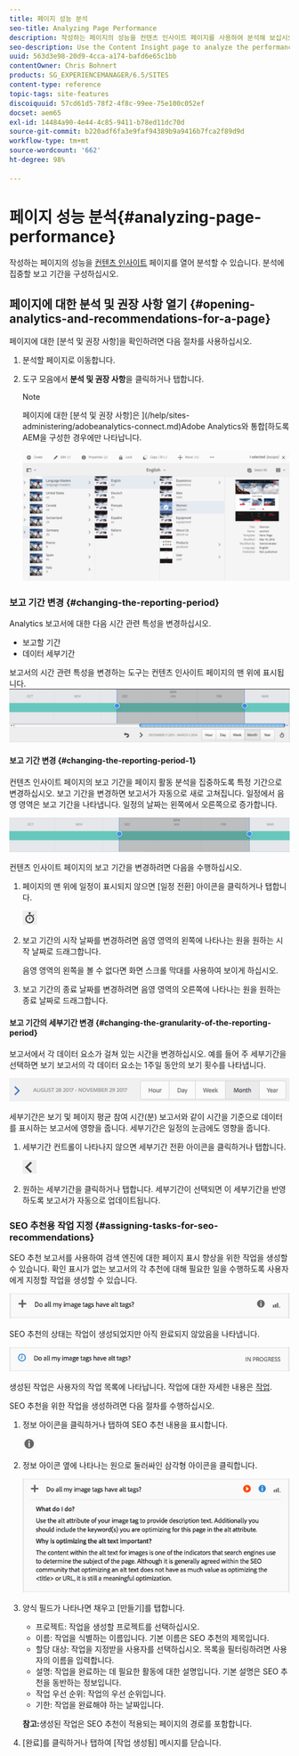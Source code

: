 ```yaml
---
title: 페이지 성능 분석
seo-title: Analyzing Page Performance
description: 작성하는 페이지의 성능을 컨텐츠 인사이트 페이지를 사용하여 분석해 보십시오.
seo-description: Use the Content Insight page to analyze the performance of the page that you are authoring
uuid: 563d3e98-20d9-4cca-a174-bafd6e65c1bb
contentOwner: Chris Bohnert
products: SG_EXPERIENCEMANAGER/6.5/SITES
content-type: reference
topic-tags: site-features
discoiquuid: 57cd61d5-78f2-4f8c-99ee-75e100c052ef
docset: aem65
exl-id: 14484a90-4e44-4c85-9411-b78ed11dc70d
source-git-commit: b220adf6fa3e9faf94389b9a9416b7fca2f89d9d
workflow-type: tm+mt
source-wordcount: '662'
ht-degree: 98%

---
```


# 페이지 성능 분석{#analyzing-page-performance}

작성하는 페이지의 성능을 [컨텐츠 인사이트](/help/sites-authoring/content-insights.md) 페이지를 열어 분석할 수 있습니다. 분석에 집중할 보고 기간을 구성하십시오.

## 페이지에 대한 분석 및 권장 사항 열기 {#opening-analytics-and-recommendations-for-a-page}

페이지에 대한 [분석 및 권장 사항]을 확인하려면 다음 절차를 사용하십시오.

1. 분석할 페이지로 이동합니다.
1. 도구 모음에서 **분석 및 권장 사항**&#x200B;을 클릭하거나 탭합니다.

   >[!NOTE]
   >
   >페이지에 대한 [분석 및 권장 사항]은 ](/help/sites-administering/adobeanalytics-connect.md)Adobe Analytics와 통합[하도록 AEM을 구성한 경우에만 나타납니다.

   ![screen-shot_2019-03-05at115319](assets/screen-shot_2019-03-05at115319.png)

### 보고 기간 변경 {#changing-the-reporting-period}

Analytics 보고서에 대한 다음 시간 관련 특성을 변경하십시오.

* 보고할 기간
* 데이터 세부기간

보고서의 시간 관련 특성을 변경하는 도구는 컨텐츠 인사이트 페이지의 맨 위에 표시됩니다. ![chlimage_1-126](assets/chlimage_1-126.png)

#### 보고 기간 변경 {#changing-the-reporting-period-1}

컨텐츠 인사이트 페이지의 보고 기간을 페이지 활동 분석을 집중하도록 특정 기간으로 변경하십시오. 보고 기간을 변경하면 보고서가 자동으로 새로 고쳐집니다. 일정에서 음영 영역은 보고 기간을 나타냅니다. 일정의 날짜는 왼쪽에서 오른쪽으로 증가합니다.

![chlimage_1-127](assets/chlimage_1-127.png)

컨텐츠 인사이트 페이지의 보고 기간을 변경하려면 다음을 수행하십시오.

1. 페이지의 맨 위에 일정이 표시되지 않으면 [일정 전환] 아이콘을 클릭하거나 탭합니다.

   ![](do-not-localize/chlimage_1-22.png)

1. 보고 기간의 시작 날짜를 변경하려면 음영 영역의 왼쪽에 나타나는 원을 원하는 시작 날짜로 드래그합니다.

   음영 영역의 왼쪽을 볼 수 없다면 화면 스크롤 막대를 사용하여 보이게 하십시오.

1. 보고 기간의 종료 날짜를 변경하려면 음영 영역의 오른쪽에 나타나는 원을 원하는 종료 날짜로 드래그합니다.

#### 보고 기간의 세부기간 변경 {#changing-the-granularity-of-the-reporting-period}

보고서에서 각 데이터 요소가 걸쳐 있는 시간을 변경하십시오. 예를 들어 주 세부기간을 선택하면 보기 보고서의 각 데이터 요소는 1주일 동안의 보기 횟수를 나타냅니다.

![screen_shot_2017-11-29at141001](assets/screen_shot_2017-11-29at141001.png)

세부기간은 보기 및 페이지 평균 참여 시간(분) 보고서와 같이 시간을 기준으로 데이터를 표시하는 보고서에 영향을 줍니다. 세부기간은 일정의 눈금에도 영향을 줍니다.

1. 세부기간 컨트롤이 나타나지 않으면 세부기간 전환 아이콘을 클릭하거나 탭합니다.

   ![chlimage_1-128](assets/chlimage_1-128.png)

1. 원하는 세부기간을 클릭하거나 탭합니다. 세부기간이 선택되면 이 세부기간을 반영하도록 보고서가 자동으로 업데이트됩니다.

### SEO 추천용 작업 지정 {#assigning-tasks-for-seo-recommendations}

SEO 추천 보고서를 사용하여 검색 엔진에 대한 페이지 표시 향상을 위한 작업을 생성할 수 있습니다. 확인 표시가 없는 보고서의 각 추천에 대해 필요한 일을 수행하도록 사용자에게 지정할 작업을 생성할 수 있습니다.

![chlimage_1-129](assets/chlimage_1-129.png)

SEO 추천의 상태는 작업이 생성되었지만 아직 완료되지 않았음을 나타냅니다.

![chlimage_1-130](assets/chlimage_1-130.png)

생성된 작업은 사용자의 작업 목록에 나타납니다. 작업에 대한 자세한 내용은 [작업](/help/sites-authoring/task-content.md).

SEO 추천을 위한 작업을 생성하려면 다음 절차를 수행하십시오.

1. 정보 아이콘을 클릭하거나 탭하여 SEO 추천 내용을 표시합니다.

   ![](do-not-localize/chlimage_1-23.png)

1. 정보 아이콘 옆에 나타나는 원으로 둘러싸인 삼각형 아이콘을 클릭합니다.

   ![chlimage_1-131](assets/chlimage_1-131.png)

1. 양식 필드가 나타나면 채우고 [만들기]를 탭합니다.

   * 프로젝트: 작업을 생성할 프로젝트를 선택하십시오.
   * 이름: 작업을 식별하는 이름입니다. 기본 이름은 SEO 추천의 제목입니다.
   * 할당 대상: 작업을 지정받을 사용자를 선택하십시오. 목록을 필터링하려면 사용자의 이름을 입력합니다.
   * 설명: 작업을 완료하는 데 필요한 활동에 대한 설명입니다. 기본 설명은 SEO 추천을 동반하는 정보입니다.
   * 작업 우선 순위: 작업의 우선 순위입니다.
   * 기한: 작업을 완료해야 하는 날짜입니다.

   **참고:**&#x200B;생성된 작업은 SEO 추천이 적용되는 페이지의 경로를 포함합니다.

1. [완료]를 클릭하거나 탭하여 [작업 생성됨] 메시지를 닫습니다.
